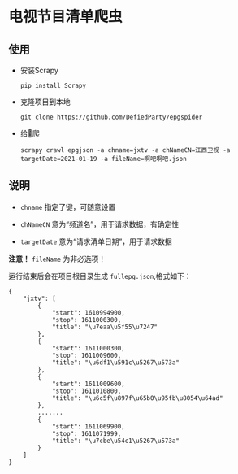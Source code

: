 # 电视节目清单爬虫

## 使用
- 安装Scrapy

    `pip install Scrapy`

- 克隆项目到本地

    `git clone https://github.com/DefiedParty/epgspider`

- 给👴爬

    `scrapy crawl epgjson -a chname=jxtv -a chNameCN=江西卫视 -a targetDate=2021-01-19 -a fileName=啊吧啊吧.json`

## 说明

- `chname` 指定了键，可随意设置

- `chNameCN` 意为“频道名”，用于请求数据，有确定性

- `targetDate` 意为“请求清单日期”，用于请求数据

**注意！**  `fileName` 为非必选项！

运行结束后会在项目根目录生成 `fullepg.json`,格式如下：

    {
        "jxtv": [
            {
                "start": 1610994900,
                "stop": 1611000300,
                "title": "\u7eaa\u5f55\u7247"
            },
            {
                "start": 1611000300,
                "stop": 1611009600,
                "title": "\u6df1\u591c\u5267\u573a"
            },
            {
                "start": 1611009600,
                "stop": 1611010800,
                "title": "\u6c5f\u897f\u65b0\u95fb\u8054\u64ad"
            },
            .......
            {
                "start": 1611069900,
                "stop": 1611071999,
                "title": "\u7cbe\u54c1\u5267\u573a"
            }
        ]
    }